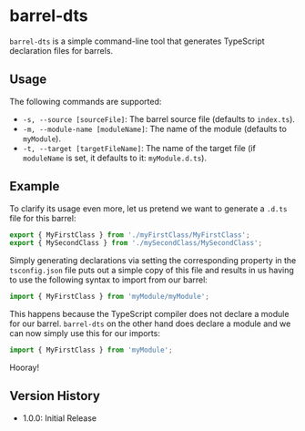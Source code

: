 # barrel-dts

`barrel-dts` is a simple command-line tool that generates TypeScript declaration files for barrels.

## Usage

The following commands are supported:
- `-s, --source [sourceFile]`: The barrel source file (defaults to `index.ts`).
- `-m, --module-name [moduleName]`: The name of the module (defaults to `myModule`).
- `-t, --target [targetFileName]`: The name of the target file (if `moduleName` is set, it defaults to it: `myModule.d.ts`).

## Example

To clarify its usage even more, let us pretend we want to generate a `.d.ts` file for this barrel: 

```typescript
export { MyFirstClass } from './myFirstClass/MyFirstClass';
export { MySecondClass } from './mySecondClass/MySecondClass';
```

Simply generating declarations via setting the corresponding property in the `tsconfig.json` file puts out a simple copy of this file and results in us having to use the following syntax to import from our barrel:

```typescript
import { MyFirstClass } from 'myModule/myModule';
```

This happens because the TypeScript compiler does not declare a module for our barrel. `barrel-dts` on the other hand does declare a module and we can now simply use this for our imports:

```typescript
import { MyFirstClass } from 'myModule';
```

Hooray!

## Version History

- 1.0.0: Initial Release
